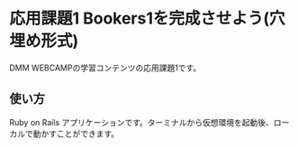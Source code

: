 # 応用課題1 Bookers1を完成させよう(穴埋め形式)

DMM WEBCAMPの学習コンテンツの応用課題1です。

## 使い方

Ruby on Rails アプリケーションです。ターミナルから仮想環境を起動後、ローカルで動かすことができます。

